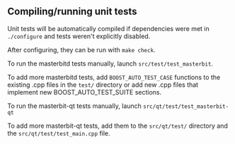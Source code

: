 Compiling/running unit tests
------------------------------------

Unit tests will be automatically compiled if dependencies were met in `./configure`
and tests weren't explicitly disabled.

After configuring, they can be run with `make check`.

To run the masterbitd tests manually, launch `src/test/test_masterbit`.

To add more masterbitd tests, add `BOOST_AUTO_TEST_CASE` functions to the existing
.cpp files in the `test/` directory or add new .cpp files that
implement new BOOST_AUTO_TEST_SUITE sections.

To run the masterbit-qt tests manually, launch `src/qt/test/test_masterbit-qt`

To add more masterbit-qt tests, add them to the `src/qt/test/` directory and
the `src/qt/test/test_main.cpp` file.

